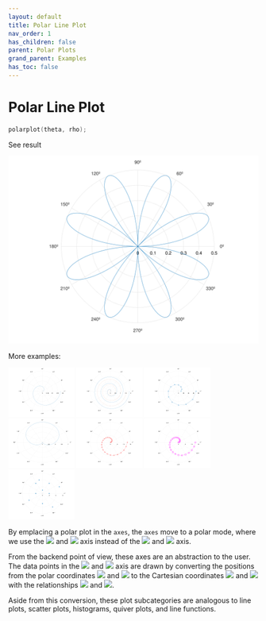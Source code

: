 ```yaml
---
layout: default
title: Polar Line Plot
nav_order: 1
has_children: false
parent: Polar Plots
grand_parent: Examples
has_toc: false
---
```

# Polar Line Plot

```cpp
polarplot(theta, rho);
```


See result

[![example_polarplot_1](../polar_plots/polarplot/polarplot_1.svg)](https://github.com/alandefreitas/matplotplusplus/blob/master/examples/polar_plots/polarplot/polarplot_1.cpp)

More examples:
    
[![example_polarplot_2](../polar_plots/polarplot/polarplot_2_thumb.png)](https://github.com/alandefreitas/matplotplusplus/blob/master/examples/polar_plots/polarplot/polarplot_2.cpp)  [![example_polarplot_3](../polar_plots/polarplot/polarplot_3_thumb.png)](https://github.com/alandefreitas/matplotplusplus/blob/master/examples/polar_plots/polarplot/polarplot_3.cpp)  [![example_polarplot_4](../polar_plots/polarplot/polarplot_4_thumb.png)](https://github.com/alandefreitas/matplotplusplus/blob/master/examples/polar_plots/polarplot/polarplot_4.cpp)  [![example_polarplot_5](../polar_plots/polarplot/polarplot_5_thumb.png)](https://github.com/alandefreitas/matplotplusplus/blob/master/examples/polar_plots/polarplot/polarplot_5.cpp)  [![example_polarplot_6](../polar_plots/polarplot/polarplot_6_thumb.png)](https://github.com/alandefreitas/matplotplusplus/blob/master/examples/polar_plots/polarplot/polarplot_6.cpp)  [![example_polarplot_7](../polar_plots/polarplot/polarplot_7_thumb.png)](https://github.com/alandefreitas/matplotplusplus/blob/master/examples/polar_plots/polarplot/polarplot_7.cpp)  [![example_polarplot_8](../polar_plots/polarplot/polarplot_8_thumb.png)](https://github.com/alandefreitas/matplotplusplus/blob/master/examples/polar_plots/polarplot/polarplot_8.cpp)

  
By emplacing a polar plot in the `axes`, the `axes` move to a polar mode, where we use the <img src="https://render.githubusercontent.com/render/math?math=r"> and <img src="https://render.githubusercontent.com/render/math?math=t"> axis instead of the <img src="https://render.githubusercontent.com/render/math?math=x"> and <img src="https://render.githubusercontent.com/render/math?math=y"> axis.

From the backend point of view, these axes are an abstraction to the user. The data points in the <img src="https://render.githubusercontent.com/render/math?math=r"> and <img src="https://render.githubusercontent.com/render/math?math=t"> axis are drawn by converting the positions from the polar coordinates <img src="https://render.githubusercontent.com/render/math?math=r"> and <img src="https://render.githubusercontent.com/render/math?math=t"> to the Cartesian coordinates <img src="https://render.githubusercontent.com/render/math?math=x"> and <img src="https://render.githubusercontent.com/render/math?math=y"> with the relationships <img src="https://render.githubusercontent.com/render/math?math=x=r\cos{t}"> and <img src="https://render.githubusercontent.com/render/math?math=y=r\sin{t}">.

Aside from this conversion, these plot subcategories are analogous to line plots, scatter plots, histograms, quiver plots, and line functions. 
  



<!-- Generated with mdsplit: https://github.com/alandefreitas/mdsplit -->

